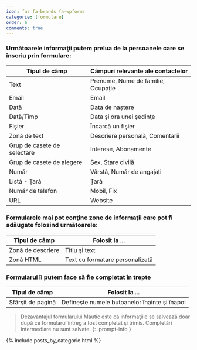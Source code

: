 ```yaml
---
icon: fas fa-brands fa-wpforms
categorie: [formulare]
order: 6
comments: true
---
```


### Următoarele informaţii putem prelua de la persoanele care se înscriu prin formulare:

| Tipul de câmp | Câmpuri relevante ale contactelor |
| --- | --- |
| Text | Prenume, Nume de familie, Ocupație |
| Email | Email |
| Dată | Data de naștere |
| Dată/Timp | Data şi ora unei şedinţe |
| Fişier | Încarcă un fişier |
| Zonă de text | Descriere personală, Comentarii |
| Grup de casete de selectare | Interese, Abonamente |
| Grup de casete de alegere | Sex, Stare civilă |
| Număr | Vârstă, Număr de angajați |
| Listă - Ţară | Țară |
| Număr de telefon | Mobil, Fix |
| URL | Website |

### Formularele mai pot conţine zone de informaţii care pot fi adăugate folosind următoarele:

| Tipul de câmp | Folosit la ... |
| --- | --- |
| Zonă de descriere | Titlu şi text |
| Zonă HTML | Text cu formatare personalizată |

### Formularul îl putem face să fie completat în trepte

| Tipul de câmp | Folosit la ... |
| --- | --- |
| Sfârşit de pagină | Defineşte numele butoanelor înainte şi înapoi |

> Dezavantajul formularului Mautic este că informaţiile se salvează doar după ce formularul întreg a fost completat şi trimis.
> Completări intermediare nu sunt salvate.
{: .prompt-info }


{% include posts_by_categorie.html %}

